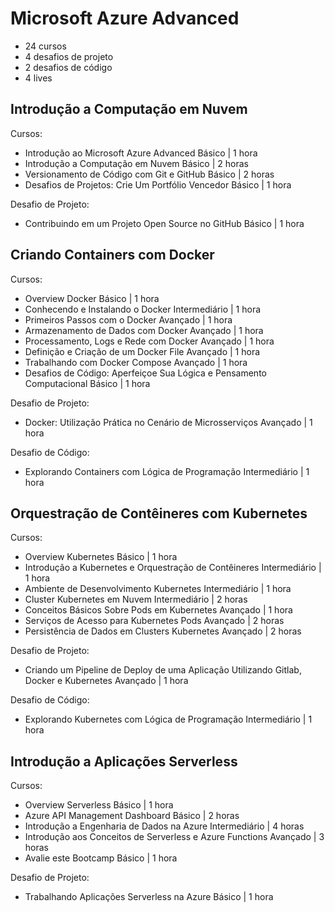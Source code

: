 # Microsoft Azure Advanced

- 24 cursos
- 4 desafios de projeto
- 2 desafios de código
- 4 lives

## Introdução a Computação em Nuvem

Cursos:

- Introdução ao Microsoft Azure Advanced
  Básico | 1 hora
- Introdução a Computação em Nuvem
  Básico | 2 horas
- Versionamento de Código com Git e GitHub
  Básico | 2 horas
- Desafios de Projetos: Crie Um Portfólio Vencedor
  Básico | 1 hora

Desafio de Projeto:

- Contribuindo em um Projeto Open Source no GitHub
  Básico | 1 hora

## Criando Containers com Docker

Cursos:

- Overview Docker
  Básico | 1 hora
- Conhecendo e Instalando o Docker
  Intermediário | 1 hora
- Primeiros Passos com o Docker
  Avançado | 1 hora
- Armazenamento de Dados com Docker
  Avançado | 1 hora
- Processamento, Logs e Rede com Docker
  Avançado | 1 hora
- Definição e Criação de um Docker File
  Avançado | 1 hora
- Trabalhando com Docker Compose
  Avançado | 1 hora
- Desafios de Código: Aperfeiçoe Sua Lógica e Pensamento Computacional
  Básico | 1 hora

Desafio de Projeto:

- Docker: Utilização Prática no Cenário de Microsserviços
  Avançado | 1 hora

Desafio de Código:

- Explorando Containers com Lógica de Programação
  Intermediário | 1 hora

## Orquestração de Contêineres com Kubernetes

Cursos:

- Overview Kubernetes
  Básico | 1 hora
- Introdução a Kubernetes e Orquestração de Contêineres
  Intermediário | 1 hora
- Ambiente de Desenvolvimento Kubernetes
  Intermediário | 1 hora
- Cluster Kubernetes em Nuvem
  Intermediário | 2 horas
- Conceitos Básicos Sobre Pods em Kubernetes
  Avançado | 1 hora
- Serviços de Acesso para Kubernetes Pods
  Avançado | 2 horas
- Persistência de Dados em Clusters Kubernetes
  Avançado | 2 horas

Desafio de Projeto:

- Criando um Pipeline de Deploy de uma Aplicação Utilizando Gitlab, Docker e Kubernetes
  Avançado | 1 hora

Desafio de Código:

- Explorando Kubernetes com Lógica de Programação
  Intermediário | 1 hora

## Introdução a Aplicações Serverless

Cursos:

- Overview Serverless
  Básico | 1 hora
- Azure API Management Dashboard
  Básico | 2 horas
- Introdução a Engenharia de Dados na Azure
  Intermediário | 4 horas
- Introdução aos Conceitos de Serverless e Azure Functions
  Avançado | 3 horas
- Avalie este Bootcamp
  Básico | 1 hora

Desafio de Projeto:

- Trabalhando Aplicações Serverless na Azure
  Básico | 1 hora
